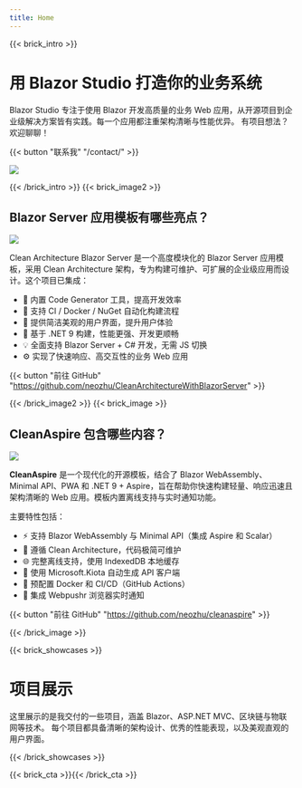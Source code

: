 ```yaml
---
title: Home
---
```

{{< brick_intro >}}

# 用 Blazor Studio 打造你的业务系统

Blazor Studio 专注于使用 Blazor 开发高质量的业务 Web 应用，从开源项目到企业级解决方案皆有实践。每一个应用都注重架构清晰与性能优异。
有项目想法？欢迎聊聊！

{{< button "联系我" "/contact/" >}}

![](/uploads/illustrations/cuate/assets.png)

{{< /brick_intro >}}
{{< brick_image2 >}}

## Blazor Server 应用模板有哪些亮点？

![](/uploads/illustrations/cuate/responsive.png)

Clean Architecture Blazor Server 是一个高度模块化的 Blazor Server 应用模板，采用 Clean Architecture 架构，专为构建可维护、可扩展的企业级应用而设计。这个项目已集成：


- 🚀 内置 Code Generator 工具，提高开发效率  
- 🐳 支持 CI / Docker / NuGet 自动化构建流程  
- 🎨 提供简洁美观的用户界面，提升用户体验  
- 🧱 基于 .NET 9 构建，性能更强、开发更顺畅  
- 💡 全面支持 Blazor Server + C# 开发，无需 JS 切换  
- ⚙️ 实现了快速响应、高交互性的业务 Web 应用  

{{< button "前往 GitHub" "https://github.com/neozhu/CleanArchitectureWithBlazorServer" >}}

{{< /brick_image2 >}}
{{< brick_image >}}

## CleanAspire 包含哪些内容？

![](/uploads/illustrations/cuate/blazorclient.jpg)

**CleanAspire** 是一个现代化的开源模板，结合了 Blazor WebAssembly、Minimal API、PWA 和 .NET 9 + Aspire，旨在帮助你快速构建轻量、响应迅速且架构清晰的 Web 应用。模板内置离线支持与实时通知功能。

主要特性包括：

- ⚡ 支持 Blazor WebAssembly 与 Minimal API（集成 Aspire 和 Scalar）  
- 🧱 遵循 Clean Architecture，代码极简可维护  
- 🌐 完整离线支持，使用 IndexedDB 本地缓存  
- 🔄 使用 Microsoft.Kiota 自动生成 API 客户端  
- 🚀 预配置 Docker 和 CI/CD（GitHub Actions）  
- 🔔 集成 Webpushr 浏览器实时通知  

{{< button "前往 GitHub" "https://github.com/neozhu/cleanaspire" >}}


{{< /brick_image >}}


{{< brick_showcases >}}


# 项目展示

这里展示的是我交付的一些项目，涵盖 Blazor、ASP.NET MVC、区块链与物联网等技术。
每个项目都具备清晰的架构设计、优秀的性能表现，以及美观直观的用户界面。

{{< /brick_showcases >}}


{{< brick_cta >}}{{< /brick_cta >}}